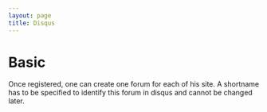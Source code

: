 ```yaml
---
layout: page
title: Disqus
---
```


Basic
=====

Once registered, one can create one forum for each of his site. A shortname has
to be specified to identify this forum in disqus and cannot be changed later.

